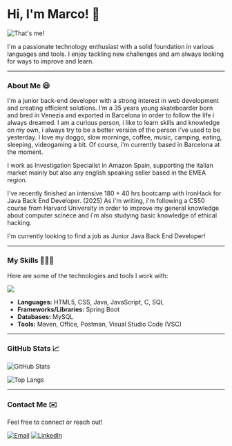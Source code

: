 # Hi, I'm Marco! 👋

![That's me!](https://theflacosite.com/ballride.JPG)

I'm a passionate technology enthusiast with a solid foundation in various languages and tools. I enjoy tackling new challenges and am always looking for ways to improve and learn.

---

### About Me 😃

I'm a junior back-end developer with a strong interest in web development and creating efficient solutions. 
I'm a 35 years young skateboarder born and bred in Venezia and exported in Barcelona in order to follow the life i always dreamed. 
I am a curious person, i like to learn skills and knowledge on my own, i always try to be a better version of the person i've used to be yesterday.
I love my doggo, slow mornings, coffee, music, camping, eating, sleeping, videogaming a bit. 
Of course, i'm currently based in Barcelona at the moment. 

I work as Investigation Specialist in Amazon Spain, supporting the italian market mainly but also any english speaking seller based in the EMEA region. 

I've recently finished an intensive 180 + 40 hrs bootcamp with IronHack for Java Back End Developer. (2025)
As i'm writing, i'm following a CS50 course from Harvard University in order to improve my general knowledge about computer scinece and i'm also studying basic knowledge of ethical hacking. 

I'm currently looking to find a job as Junior Java Back End Developer!

---

### My Skills 👨🏻‍💻

Here are some of the technologies and tools I work with:

<p align="left">
  <a href="https://skillicons.dev">
    <img src="https://skillicons.dev/icons?i=html,css,java,js,c,sql,mysql,spring,maven,vscode" />
  </a>
</p>

* **Languages:** HTML5, CSS, Java, JavaScript, C, SQL
* **Frameworks/Libraries:** Spring Boot
* **Databases:** MySQL
* **Tools:** Maven, Office, Postman, Visual Studio Code (VSC)

---

### GitHub Stats 📈


![GitHub Stats](https://github-readme-stats.vercel.app/api?username=danotoriousflaco101&show_icons=true&theme=radical)

![Top Langs](https://github-readme-stats.vercel.app/api/top-langs/?username=danotoriousflaco101&layout=compact&theme=radical)

---

### Contact Me ✉️

Feel free to connect or reach out!

[![Email](https://img.shields.io/badge/Email-D14836?style=for-the-badge&logo=gmail&logoColor=white)](mailto:mestreselektor@gmail.com)
[![LinkedIn](https://img.shields.io/badge/LinkedIn-0077B5?style=for-the-badge&logo=linkedin&logoColor=white)](https://www.linkedin.com/in/marco-busato-975061163/)
